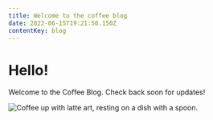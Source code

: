 ```yaml
---
title: Welcome to the coffee blog
date: 2022-06-15T19:21:50.150Z
contentKey: blog
---
```

# Hello!

Welcome to the Coffee Blog. Check back soon for updates!

![Coffee up with latte art, resting on a dish with a spoon.](/img/coffee.webp "Latte art")